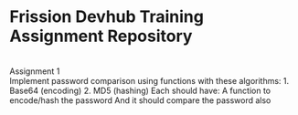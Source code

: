 # Frission Devhub Training Assignment Repository 

<br> 
Assignment 1 
<br> 
Implement password comparison using functions with these algorithms:
1. Base64 (encoding)
   2. MD5 (hashing)
Each should have:
 A function to encode/hash the password
And it should compare the password also
